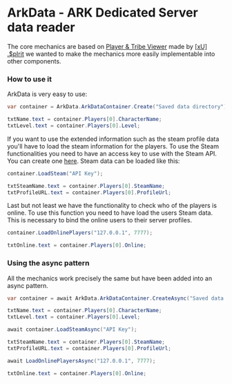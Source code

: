 # ArkData - ARK Dedicated Server data reader



The core mechanics are based on <a href="http://steamcommunity.com/app/346110/discussions/0/594821545173979380/">Player & Tribe Viewer</a> made by <a href="http://steamcommunity.com/id/cssjunky">[xU] .$pIrit</a>
we wanted to make the mechanics more easily implementable into other components.

<h3>How to use it</h3>

ArkData is very easy to use:

```C#
var container = ArkData.ArkDataContainer.Create("Saved data directory");

txtName.text = container.Players[0].CharacterName;
txtLevel.text = container.Players[0].Level;
```

If you want to use the extended information such as the steam profile data you'll have to load the steam information for the players.
To use the Steam functionalities you need to have an access key to use with the Steam API. You can create one <a href="http://steamcommunity.com/dev/apikey">here</a>.
Steam data can be loaded like this:

```C#
container.LoadSteam("API Key");

txtSteamName.text = container.Players[0].SteamName;
txtProfileURL.text = container.Players[0].ProfileUrl;
```

Last but not least we have the functionality to check who of the players is online. To use this function you need to have load the users Steam data. This is necessary to bind the online users to their server profiles.

```C#
container.LoadOnlinePlayers("127.0.0.1", 7777);

txtOnline.text = container.Players[0].Online;
```

<h3>Using the async pattern</h3>

All the mechanics work precisely the same but have been added into an async pattern.

```C#
var container = await ArkData.ArkDataContainer.CreateAsync("Saved data directory");

txtName.text = container.Players[0].CharacterName;
txtLevel.text = container.Players[0].Level;

await container.LoadSteamAsync("API Key");

txtSteamName.text = container.Players[0].SteamName;
txtProfileURL.text = container.Players[0].ProfileUrl;

await LoadOnlinePlayersAsync("127.0.0.1", 7777);

txtOnline.text = container.Players[0].Online;
```
